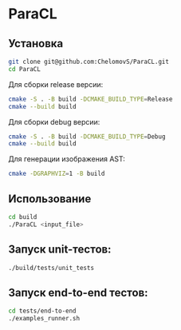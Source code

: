 # ParaCL

## Установка
```sh
git clone git@github.com:ChelomovS/ParaCL.git
cd ParaCL
```

Для сборки release версии:
```sh
cmake -S . -B build -DCMAKE_BUILD_TYPE=Release
cmake --build build
```

Для сборки debug версии:
```sh
cmake -S . -B build -DCMAKE_BUILD_TYPE=Debug
cmake --build build
```

Для генерации изображения AST:
```sh
cmake -DGRAPHVIZ=1 -B build
```

## Использование 
```sh
cd build 
./ParaCL <input_file>
```

## Запуск unit-тестов:
```sh
./build/tests/unit_tests
```

## Запуск end-to-end тестов:
```sh
cd tests/end-to-end
./examples_runner.sh 
```
